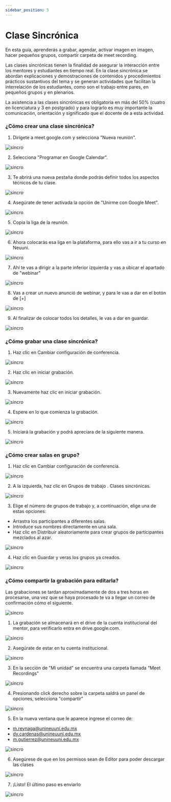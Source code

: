 ```yaml
---
sidebar_position: 5
---
```

# Clase Sincrónica

En esta guía, aprenderás a grabar, agendar, activar imagen en imagen, hacer pequeños grupos, compartir carpeta de meet
recording.

Las clases sincrónicas tienen la finalidad de asegurar la interacción entre los mentores y estudiantes 
en tiempo real. En la clase sincrónica se abordan explicaciones y demostraciones de contenidos y 
procedimientos prácticos sustantivos del tema y se generan actividades que facilitan la interrelación 
de los estudiantes, como son el trabajo entre pares, en pequeños grupos y en plenarios.

La asistencia a las clases sincrónicas es obligatoria en más del 50% (cuatro en licenciatura y 3 en 
postgrado) y para lograrlo es muy importante la comunicación, orientación y significado que el 
docente de a esta actividad.

### ¿Cómo crear una clase sincrónica?

1. Dirígete a meet.google.com y selecciona "Nueva reunión".

![sincro](./img/L1.jpg)


2. Selecciona "Programar en Google Calendar".

![sincro](./img/L2.jpg)

3. Te abrirá una nueva pestaña donde podrás definir todos los aspectos técnicos de tu 
clase.

![sincro](./img/L3.jpg)

4. Asegúrate de tener activada la opción de "Unirme con Google Meet".

![sincro](./img/L4.jpg)

5. Copia la liga de la reunión.
 
![sincro](./img/L5.jpg)

6. Ahora colocarás esa liga en la plataforma, para ello vas a ir a tu curso en Neuuni.

![sincro](./img/L6.jpg)

7. Ahí te vas a dirigir a la parte inferior izquierda y vas a ubicar el apartado de "webinar"

![sincro](./img/L7.jpg)

8. Vas a crear un nuevo anunció de webinar, y para le vas a dar en el botón de [+]

![sincro](./img/L8.jpg)

9. Al finalizar de colocar todos los detalles, le vas a dar en guardar.
 
 ![sincro](./img/L9.jpg)

### ¿Cómo grabar una clase sincrónica?

1. Haz clic en Cambiar configuración de conferencia.

![sincro](./img/L10.jpg)

2. Haz clic en iniciar grabación.

![sincro](./img/L11.jpg)

3. Nuevamente haz clic en iniciar grabación.

![sincro](./img/L12.jpg)

4. Espere en lo que comienza la grabación.

![sincro](./img/L13.jpg)

5. Iniciará la grabación y podrá apreciara de la siguiente manera.

![sincro](./img/L14.jpg)

 
### ¿Cómo crear salas en grupo?

1. Haz clic en Cambiar configuración de conferencia.

![sincro](./img/L15.jpg)

2. A la izquierda, haz clic en Grupos de trabajo .
 Clases sincrónicas.

 ![sincro](./img/L16.jpg)

3. Elige el número de grupos de trabajo y, a continuación, elige una de estas opciones:
- Arrastra los participantes a diferentes salas.
- Introduce sus nombres directamente en una sala.
- Haz clic en Distribuir aleatoriamente para crear grupos de participantes mezclados 
al azar.

![sincro](./img/L17.jpg)


4. Haz clic en Guardar y veras los grupos ya creados.

![sincro](./img/L18.jpg)

### ¿Cómo compartir la grabación para editarla?

Las grabaciones se tardan aproximadamente de dos a tres horas en procesarse, una vez que se 
haya procesado te va a llegar un correo de confirmación cómo el siguiente.

![sincro](./img/L19.jpg)

1. La grabación se almacenará en el drive de la cuenta institucional del mentor, para 
verificarlo entra en drive.google.com.

![sincro](./img/L20.jpg)


2. Asegúrate de estar en tu cuenta institucional.

 ![sincro](./img/L21.jpg)

3. En la sección de "Mi unidad" se encuentra una carpeta llamada "Meet Recordings"

![sincro](./img/L22.jpg)

4. Presionando click derecho sobre la carpeta saldrá un panel de opciones, selecciona 
"compartir"

![sincro](./img/L23.jpg)

5. En la nueva ventana que le aparece ingrese el correo de:
- m.reynaga@unineuuni.edu.mx
- dy.cardenas@unineuuni.edu.mx
- m.gutierrez@unineuuni.edu.mx

![sincro](./img/L24.jpg)

6. Asegúrese de que en los permisos sean de Editor para poder descargar las clases

![sincro](./img/L25.jpg)

7. ¡Listo! El último paso es enviarlo

![sincro](./img/L26.jpg)

